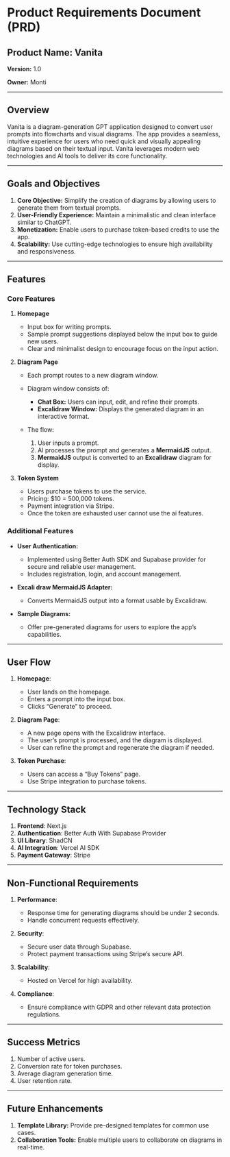 # Product Requirements Document (PRD)

## Product Name: Vanita

**Version:** 1.0

**Owner:** Monti

---

## Overview

Vanita is a diagram-generation GPT application designed to convert user prompts into flowcharts and visual diagrams. 
The app provides a seamless, intuitive experience for users who need quick and visually appealing diagrams based on their textual input. 
Vanita leverages modern web technologies and AI tools to deliver its core functionality.

---

## Goals and Objectives

1. **Core Objective:** Simplify the creation of diagrams by allowing users to generate them from textual prompts.
2. **User-Friendly Experience:** Maintain a minimalistic and clean interface similar to ChatGPT.
3. **Monetization:** Enable users to purchase token-based credits to use the app.
4. **Scalability:** Use cutting-edge technologies to ensure high availability and responsiveness.

---

## Features

### Core Features

1. **Homepage**

   * Input box for writing prompts.
   * Sample prompt suggestions displayed below the input box to guide new users.
   * Clear and minimalist design to encourage focus on the input action.

2. **Diagram Page**

   * Each prompt routes to a new diagram window.
   * Diagram window consists of:

     * **Chat Box:** Users can input, edit, and refine their prompts.
     * **Excalidraw Window:** Displays the generated diagram in an interactive format.
   * The flow:
     1. User inputs a prompt.
     2. AI processes the prompt and generates a **MermaidJS** output.
     3. **MermaidJS** output is converted to an **Excalidraw** diagram for display.

3. **Token System**
   * Users purchase tokens to use the service.
   * Pricing: $10 = 500,000 tokens.
   * Payment integration via Stripe.
   * Once the token are exhausted user cannot use the ai features.

### Additional Features

* **User Authentication:**

  * Implemented using Better Auth SDK and Supabase provider for secure and reliable user management.
  * Includes registration, login, and account management.

* **Excali draw MermaidJS Adapter:**
  * Converts MermaidJS output into a format usable by Excalidraw.

* **Sample Diagrams:**
  * Offer pre-generated diagrams for users to explore the app’s capabilities.

---

## User Flow

1. **Homepage**:

   * User lands on the homepage.
   * Enters a prompt into the input box.
   * Clicks “Generate” to proceed.

2. **Diagram Page**:

   * A new page opens with the Excalidraw interface.
   * The user’s prompt is processed, and the diagram is displayed.
   * User can refine the prompt and regenerate the diagram if needed.

3. **Token Purchase**:

   * Users can access a “Buy Tokens” page.
   * Use Stripe integration to purchase tokens.

---

## Technology Stack

1. **Frontend**: Next.js
2. **Authentication**: Better Auth With Supabase Provider
3. **UI Library**: ShadCN
4. **AI Integration**: Vercel AI SDK
5. **Payment Gateway**: Stripe

---

## Non-Functional Requirements

1. **Performance**:

   * Response time for generating diagrams should be under 2 seconds.
   * Handle concurrent requests effectively.

2. **Security**:

   * Secure user data through Supabase.
   * Protect payment transactions using Stripe’s secure API.

3. **Scalability**:

   * Hosted on Vercel for high availability.

4. **Compliance**:

   * Ensure compliance with GDPR and other relevant data protection regulations.

---

## Success Metrics

1. Number of active users.
2. Conversion rate for token purchases.
3. Average diagram generation time.
4. User retention rate.

---

## Future Enhancements

1. **Template Library:** Provide pre-designed templates for common use cases.
2. **Collaboration Tools:** Enable multiple users to collaborate on diagrams in real-time.